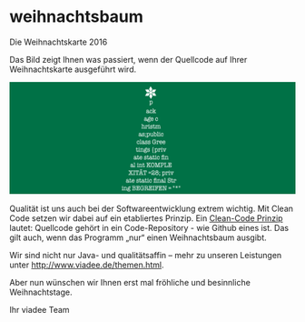 # weihnachtsbaum
Die Weihnachtskarte 2016

Das Bild zeigt Ihnen was passiert, wenn der Quellcode auf Ihrer Weihnachtskarte ausgeführt wird.

![HeaderBild](https://github.com/viadee/weihnachtsbaum/blob/master/Weihnachts-Gif_2016.gif)

Qualität ist uns auch bei der Softwareentwicklung extrem wichtig. Mit Clean Code setzen wir dabei auf ein etabliertes Prinzip. Ein [Clean-Code Prinzip](http://clean-code-developer.de/die-grade/roter-grad/#Ein_Versionskontrollsystem_einsetzen) lautet: Quellcode gehört in ein Code-Repository - wie Github eines ist. 
Das gilt auch, wenn das Programm „nur“ einen Weihnachtsbaum ausgibt.

Wir sind nicht nur Java- und qualitätsaffin – mehr zu unseren Leistungen unter http://www.viadee.de/themen.html. 

Aber nun wünschen wir Ihnen erst mal fröhliche und besinnliche Weihnachtstage. 

Ihr viadee Team
